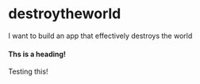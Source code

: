 # destroytheworld
I want to build an app that effectively destroys the world

#### Ths is a heading!
Testing this!

